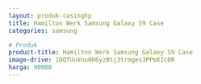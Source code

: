```yaml
---
layout: produk-casinghp
title: Hamilton Werk Samsung Galaxy S9 Case
categories: samsung

# Produk
product-title: Hamilton Werk Samsung Galaxy S9 Case
image-drive: 1DQTUuVnu0K6yzBtj3trmges3PPmXIcDR
harga: 90000
---
```

